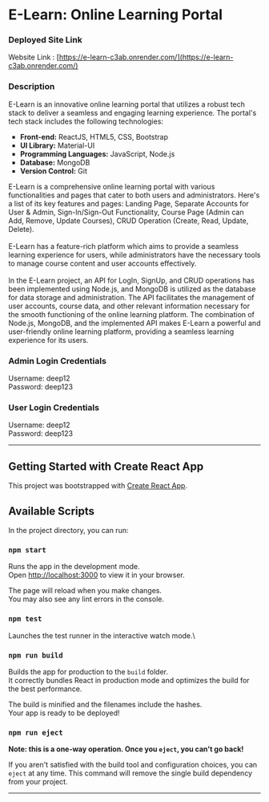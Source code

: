 # E-Learn: Online Learning Portal

### Deployed Site Link

Website Link : [https://e-learn-c3ab.onrender.com/](https://e-learn-c3ab.onrender.com/)

### Description

E-Learn is an innovative online learning portal that utilizes a robust tech stack to deliver a seamless and engaging learning experience. The portal's tech stack includes the following technologies:<br/>
<ul type = "square">
  <li><strong>Front-end:</strong> ReactJS, HTML5, CSS, Bootstrap</li>
  <li><strong>UI Library:</strong> Material-UI</li>
  <li><strong>Programming Languages:</strong> JavaScript, Node.js</li>
  <li><strong>Database:</strong> MongoDB</li>
  <li><strong>Version Control:</strong> Git</li>
</ul>

E-Learn is a comprehensive online learning portal with various functionalities and pages that cater to both users and administrators. Here's a list of its key features and pages: Landing Page, Separate Accounts for User & Admin, Sign-In/Sign-Out Functionality, Course Page (Admin can Add, Remove, Update Courses), CRUD Operation (Create, Read, Update, Delete).<br/><br/>
E-Learn has a feature-rich platform which aims to provide a seamless learning experience for users, while administrators have the necessary tools to manage course content and user accounts effectively.<br/><br/>
In the E-Learn project, an API for LogIn, SignUp, and CRUD operations has been implemented using Node.js, and MongoDB is utilized as the database for data storage and administration. The API facilitates the management of user accounts, course data, and other relevant information necessary for the smooth functioning of the online learning platform. The combination of Node.js, MongoDB, and the implemented API makes E-Learn a powerful and user-friendly online learning platform, providing a seamless learning experience for its users.<br/>


### Admin Login Credentials

Username: deep12 
<br/>
Password: deep123
<br/>

### User Login Credentials

Username: deep12 
<br/>
Password: deep123

<hr/>

## Getting Started with Create React App

This project was bootstrapped with [Create React App](https://github.com/facebook/create-react-app).

## Available Scripts

In the project directory, you can run:

### `npm start`

Runs the app in the development mode.\
Open [http://localhost:3000](http://localhost:3000) to view it in your browser.

The page will reload when you make changes.\
You may also see any lint errors in the console.

### `npm test`

Launches the test runner in the interactive watch mode.\

### `npm run build`

Builds the app for production to the `build` folder.\
It correctly bundles React in production mode and optimizes the build for the best performance.

The build is minified and the filenames include the hashes.\
Your app is ready to be deployed!

### `npm run eject`

**Note: this is a one-way operation. Once you `eject`, you can't go back!**

If you aren't satisfied with the build tool and configuration choices, you can `eject` at any time. This command will remove the single build dependency from your project.

<hr />
